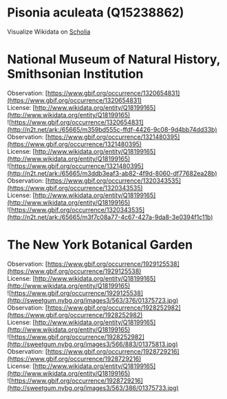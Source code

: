 
Pisonia aculeata (Q15238862)
============================
  
Visualize Wikidata on [Scholia](https://scholia.toolforge.org/taxon/Q15238862)
# National Museum of Natural History, Smithsonian Institution
  
Observation: [https://www.gbif.org/occurrence/1320654831](https://www.gbif.org/occurrence/1320654831)  
License: [http://www.wikidata.org/entity/Q18199165](http://www.wikidata.org/entity/Q18199165)  
![https://www.gbif.org/occurrence/1320654831](http://n2t.net/ark:/65665/m359bd555c-ffdf-4426-9c08-9d4bb74dd33b)  
Observation: [https://www.gbif.org/occurrence/1321480395](https://www.gbif.org/occurrence/1321480395)  
License: [http://www.wikidata.org/entity/Q18199165](http://www.wikidata.org/entity/Q18199165)  
![https://www.gbif.org/occurrence/1321480395](http://n2t.net/ark:/65665/m3ddb3eaf3-ab82-4f9d-8060-df77682ea28b)  
Observation: [https://www.gbif.org/occurrence/1320343535](https://www.gbif.org/occurrence/1320343535)  
License: [http://www.wikidata.org/entity/Q18199165](http://www.wikidata.org/entity/Q18199165)  
![https://www.gbif.org/occurrence/1320343535](http://n2t.net/ark:/65665/m3f7c08a77-4c67-427a-9da8-3e0394f1c11b)
# The New York Botanical Garden
  
Observation: [https://www.gbif.org/occurrence/1929125538](https://www.gbif.org/occurrence/1929125538)  
License: [http://www.wikidata.org/entity/Q18199165](http://www.wikidata.org/entity/Q18199165)  
![https://www.gbif.org/occurrence/1929125538](http://sweetgum.nybg.org/images3/563/376/01375723.jpg)  
Observation: [https://www.gbif.org/occurrence/1928252982](https://www.gbif.org/occurrence/1928252982)  
License: [http://www.wikidata.org/entity/Q18199165](http://www.wikidata.org/entity/Q18199165)  
![https://www.gbif.org/occurrence/1928252982](http://sweetgum.nybg.org/images3/566/883/01375813.jpg)  
Observation: [https://www.gbif.org/occurrence/1928729216](https://www.gbif.org/occurrence/1928729216)  
License: [http://www.wikidata.org/entity/Q18199165](http://www.wikidata.org/entity/Q18199165)  
![https://www.gbif.org/occurrence/1928729216](http://sweetgum.nybg.org/images3/563/386/01375733.jpg)